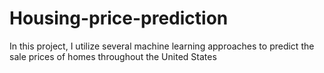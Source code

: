 # Housing-price-prediction
In this project, I utilize several machine learning approaches to predict the sale prices of homes throughout the United States
